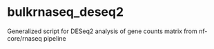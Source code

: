# bulkrnaseq_deseq2
Generalized script for DESeq2 analysis of gene counts matrix from nf-core/rnaseq pipeline
